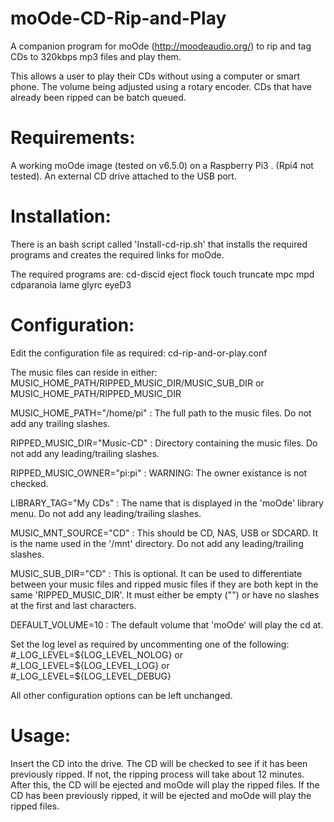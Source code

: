 # moOde-CD-Rip-and-Play

A companion program for moOde (http://moodeaudio.org/) to rip and tag CDs to 320kbps mp3 files and play them.

This allows a user to play their CDs without using a computer or smart phone. The volume being adjusted using a rotary encoder.
CDs that have already been ripped can be batch queued.

# Requirements:

  A working moOde image (tested on v6.5.0) on a Raspberry Pi3 . (Rpi4 not tested).
  An external CD drive attached to the USB port.

# Installation:

There is an bash script called 'Install-cd-rip.sh' that installs the required programs and creates the required links for moOde.

The required programs are:
  cd-discid
  eject
  flock
  touch
  truncate
  mpc
  mpd
  cdparanoia
  lame
  glyrc
  eyeD3

# Configuration:

Edit the configuration file as required: cd-rip-and-or-play.conf

The music files can reside in either:
MUSIC_HOME_PATH/RIPPED_MUSIC_DIR/MUSIC_SUB_DIR
or
MUSIC_HOME_PATH/RIPPED_MUSIC_DIR

MUSIC_HOME_PATH="/home/pi" : The full path to the music files. Do not add any trailing slashes.

RIPPED_MUSIC_DIR="Music-CD" : Directory containing the music files. Do not add any leading/trailing slashes.

RIPPED_MUSIC_OWNER="pi:pi" : WARNING: The owner existance is not checked.

LIBRARY_TAG="My CDs" : The name that is displayed in the 'moOde' library menu. Do not add any leading/trailing slashes.

MUSIC_MNT_SOURCE="CD" : This should be CD, NAS, USB or SDCARD. It is the name used in the '/mnt' directory. Do not add any leading/trailing slashes.

MUSIC_SUB_DIR="CD" : This is optional. It can be used to differentiate between your music files and ripped music files if they are both kept in the same 'RIPPED_MUSIC_DIR'. It must either be empty ("") or have no slashes at the first and last characters.

DEFAULT_VOLUME=10 : The default volume that 'moOde' will play the cd at.

Set the log level as required by uncommenting one of the following: #_LOG_LEVEL=${LOG_LEVEL_NOLOG} or #_LOG_LEVEL=${LOG_LEVEL_LOG} or #_LOG_LEVEL=${LOG_LEVEL_DEBUG}

All other configuration options can be left unchanged.


# Usage:

  Insert the CD into the drive. The CD will be checked to see if it has been previously ripped. If not, the ripping process will take about 12 minutes. After this, the CD will be ejected and moOde will play the ripped files. If the CD has been previously ripped, it will be ejected and moOde will play the ripped files.

